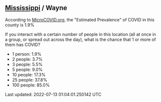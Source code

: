 
## [Mississippi](/united-states/mississippi) / Wayne

According to [MicroCOVID.org](http://microcovid.org),
the "Estimated Prevalence" of COVID in this county is 1.9%

If you interact with a certain number of people in this location
(all at once in a group, or spread out across the day), what is the chance that
1 or more of them has COVID?

- 1 person: 1.9%
- 2 people: 3.7%
- 3 people: 5.5%
- 5 people: 9.0%
- 10 people: 17.3%
- 25 people: 37.8%
- 100 people: 85.0%

Last updated: 2022-07-13 01:04:01.250142 UTC
